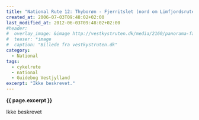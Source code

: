 ```yaml
---
title: "National Rute 12: Thyborøn - Fjerritslet (nord om Limfjordsruten)"
created_at: 2006-07-03T09:48:02+02:00
last_modified_at: 2012-06-03T09:48:02+02:00
#header:
#  overlay_image: &image http://vestkystruten.dk/media/2160/panorama-familie-i-havn-bork-havn_original_1.jpg?crop=0.0000000000000001263187085796,0,0,0.15625&cropmode=percentage&quality=80&width=1600&heightratio=0.5625slimmage=true&rnd=131566083530000000
#  teaser: *image
#  caption: "Billede fra vestkystruten.dk"
category:
  - National
tags:
  - cykelrute
  - national
  - Guidebog Vestjylland
excerpt: "Ikke beskrevet."
---
```


**{{ page.excerpt }}**

Ikke beskrevet